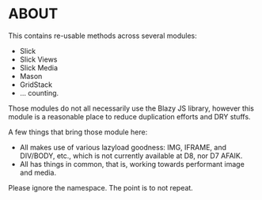 

# ABOUT
This contains re-usable methods across several modules:
* Slick
* Slick Views
* Slick Media
* Mason
* GridStack
* ... counting.

Those modules do not all necessarily use the Blazy JS library, however
this module is a reasonable place to reduce duplication efforts and DRY stuffs.

A few things that bring those module here:
* All makes use of various lazyload goodness: IMG, IFRAME, and DIV/BODY, etc.,
  which is not currently available at D8, nor D7 AFAIK.
* All has things in common, that is, working towards performant image and media.

Please ignore the namespace. The point is to not repeat.
